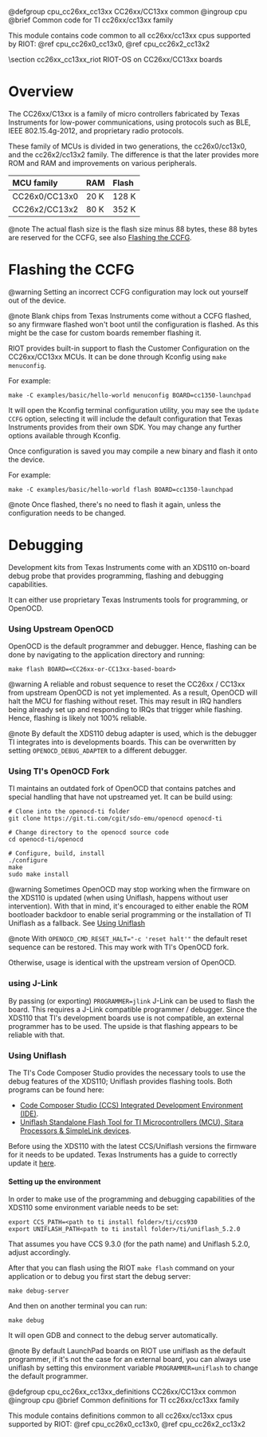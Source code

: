 @defgroup       cpu_cc26xx_cc13xx CC26xx/CC13xx common
@ingroup        cpu
@brief          Common code for TI cc26xx/cc13xx family

This module contains code common to all cc26xx/cc13xx cpus
supported by RIOT: @ref cpu_cc26x0_cc13x0, @ref cpu_cc26x2_cc13x2

\section cc26xx_cc13xx_riot RIOT-OS on CC26xx/CC13xx boards

# Overview

The CC26xx/C13xx is a family of micro controllers fabricated by Texas Instruments
for low-power communications, using protocols such as BLE, IEEE 802.15.4g-2012,
and proprietary radio protocols.

These family of MCUs is divided in two generations, the cc26x0/cc13x0, and the
cc26x2/cc13x2 family. The difference is that the later provides more ROM and RAM
and improvements on various peripherals.

 MCU family    | RAM  | Flash
:--------------|:-----|:------
 CC26x0/CC13x0 | 20 K | 128 K
 CC26x2/CC13x2 | 80 K | 352 K

@note The actual flash size is the flash size minus 88 bytes, these 88 bytes are
reserved for the CCFG, see also [Flashing the CCFG](#cc26xx_cc13xx_ccfg).

# Flashing the CCFG

@warning Setting an incorrect CCFG configuration may lock out yourself
out of the device.

@note Blank chips from Texas Instruments come without a CCFG flashed, so any
firmware flashed won't boot until the configuration is flashed. As this might be
the case for custom boards remember flashing it.

RIOT provides built-in support to flash the Customer Configuration on the
CC26xx/CC13xx MCUs. It can be done through Kconfig using `make menuconfig`.

For example:

```
make -C examples/basic/hello-world menuconfig BOARD=cc1350-launchpad
```

It will open the Kconfig terminal configuration utility, you may see the
`Update CCFG` option, selecting it will include the default configuration that
Texas Instruments provides from their own SDK. You may change any further
options available through Kconfig.

Once configuration is saved you may compile a new binary and flash it onto the
device.

For example:

```
make -C examples/basic/hello-world flash BOARD=cc1350-launchpad
```

@note Once flashed, there's no need to flash it again, unless the configuration
needs to be changed.

# Debugging

Development kits from Texas Instruments come with an XDS110 on-board debug probe
that provides programming, flashing and debugging capabilities.

It can either use proprietary Texas Instruments tools for programming, or OpenOCD.

### Using Upstream OpenOCD

OpenOCD is the default programmer and debugger. Hence, flashing can be done
by navigating to the application directory and running:

```
make flash BOARD=<CC26xx-or-CC13xx-based-board>
```

@warning    A reliable and robust sequence to reset the CC26xx / CC13xx from
            upstream OpenOCD is not yet implemented. As a result, OpenOCD will
            halt the MCU for flashing without reset. This may result in IRQ
            handlers being already set up and responding to IRQs that trigger
            while flashing. Hence, flashing is likely not 100% reliable.

@note       By default the XDS110 debug adapter is used, which is the debugger
            TI integrates into is developments boards. This can be overwritten
            by setting `OPENOCD_DEBUG_ADAPTER` to a different debugger.

### Using TI's OpenOCD Fork

TI maintains an outdated fork of OpenOCD that contains patches and special
handling that have not upstreamed yet. It can be build using:

```
# Clone into the openocd-ti folder
git clone https://git.ti.com/cgit/sdo-emu/openocd openocd-ti

# Change directory to the openocd source code
cd openocd-ti/openocd

# Configure, build, install
./configure
make
sudo make install
```

@warning    Sometimes OpenOCD may stop working when the firmware on the XDS110
            is updated (when using Uniflash, happens without user intervention).
            With that in mind, it's encouraged to either enable the ROM
            bootloader backdoor to enable serial programming or the
            installation of TI Uniflash as a fallback. See
            [Using Uniflash](#cc26xx_cc13xx_uniflash)

@note       With `OPENOCD_CMD_RESET_HALT="-c 'reset halt'"` the default reset
            sequence can be restored. This may work with TI's OpenOCD fork.

Otherwise, usage is identical with the upstream version of OpenOCD.

### using J-Link

By passing (or exporting) `PROGRAMMER=jlink` J-Link can be used to flash the
board. This requires a J-Link compatible programmer / debugger. Since the
XDS110 that TI's development boards use is not compatible, an external
programmer has to be used. The upside is that flashing appears to be reliable
with that.

### Using Uniflash

The TI's Code Composer Studio provides the necessary tools to use the debug
features of the XDS110; Uniflash provides flashing tools. Both programs can
be found here:

- [Code Composer Studio (CCS) Integrated Development Environment (IDE)](http://www.ti.com/tool/CCSTUDIO).
- [Uniflash Standalone Flash Tool for TI Microcontrollers (MCU), Sitara Processors & SimpleLink devices](http://www.ti.com/tool/UNIFLASH).

Before using the XDS110 with the latest CCS/Uniflash versions the firmware for
it needs to be updated. Texas Instruments has a guide to correctly update it
[here](http://software-dl.ti.com/ccs/esd/documents/xdsdebugprobes/emu_xds110.html#updating-the-xds110-firmware).

#### Setting up the environment

In order to make use of the programming and debugging capabilities of the XDS110
some environment variable needs to be set:

```
export CCS_PATH=<path to ti install folder>/ti/ccs930
export UNIFLASH_PATH<path to ti install folder>/ti/uniflash_5.2.0
```

That assumes you have CCS 9.3.0 (for the path name) and Uniflash 5.2.0, adjust
accordingly.

After that you can flash using the RIOT `make flash` command on your application
or to debug you first start the debug server:

```
make debug-server
```

And then on another terminal you can run:

```
make debug
```

It will open GDB and connect to the debug server automatically.

@note By default LaunchPad boards on RIOT use uniflash as the default
programmer, if it's not the case for an external board, you can always use
uniflash by setting this environment variable `PROGRAMMER=uniflash` to change
the default programmer.

@defgroup       cpu_cc26xx_cc13xx_definitions CC26xx/CC13xx common
@ingroup        cpu
@brief          Common definitions for TI cc26xx/cc13xx family

This module contains definitions common to all cc26xx/cc13xx cpus
supported by RIOT: @ref cpu_cc26x0_cc13x0, @ref cpu_cc26x2_cc13x2
